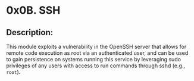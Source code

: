 # 0x0B. SSH

## Description:

This module exploits a vulnerability in the OpenSSH server that allows for remote code execution as root via an authenticated user, and can be used to gain persistence on systems running this service by leveraging sudo privileges of any users with access to run commands through sshd (e.g., `root`).

